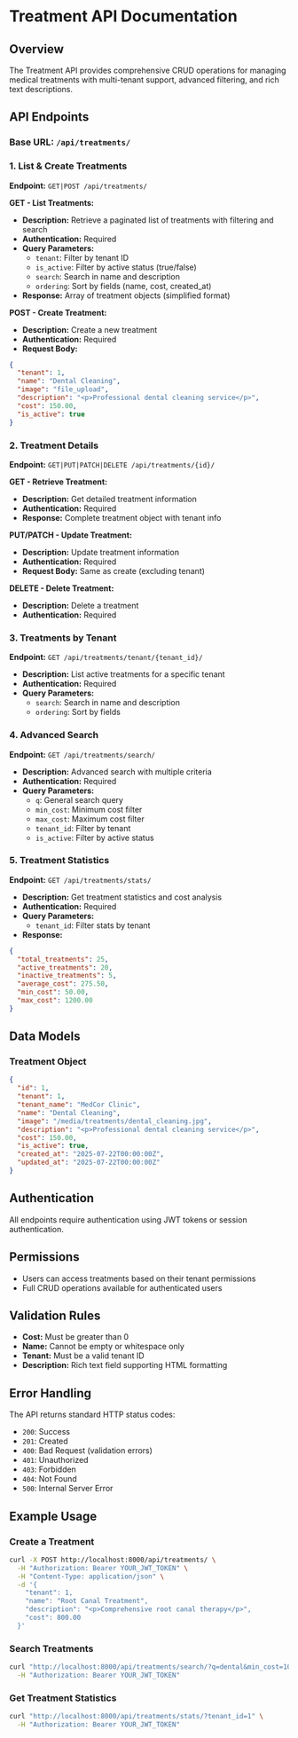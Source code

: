 # Treatment API Documentation

## Overview
The Treatment API provides comprehensive CRUD operations for managing medical treatments with multi-tenant support, advanced filtering, and rich text descriptions.

## API Endpoints

### Base URL: `/api/treatments/`

### 1. List & Create Treatments
**Endpoint:** `GET|POST /api/treatments/`

**GET - List Treatments:**
- **Description:** Retrieve a paginated list of treatments with filtering and search
- **Authentication:** Required
- **Query Parameters:**
  - `tenant`: Filter by tenant ID
  - `is_active`: Filter by active status (true/false)
  - `search`: Search in name and description
  - `ordering`: Sort by fields (name, cost, created_at)
- **Response:** Array of treatment objects (simplified format)

**POST - Create Treatment:**
- **Description:** Create a new treatment
- **Authentication:** Required
- **Request Body:**
```json
{
  "tenant": 1,
  "name": "Dental Cleaning",
  "image": "file_upload",
  "description": "<p>Professional dental cleaning service</p>",
  "cost": 150.00,
  "is_active": true
}
```

### 2. Treatment Details
**Endpoint:** `GET|PUT|PATCH|DELETE /api/treatments/{id}/`

**GET - Retrieve Treatment:**
- **Description:** Get detailed treatment information
- **Authentication:** Required
- **Response:** Complete treatment object with tenant info

**PUT/PATCH - Update Treatment:**
- **Description:** Update treatment information
- **Authentication:** Required
- **Request Body:** Same as create (excluding tenant)

**DELETE - Delete Treatment:**
- **Description:** Delete a treatment
- **Authentication:** Required

### 3. Treatments by Tenant
**Endpoint:** `GET /api/treatments/tenant/{tenant_id}/`
- **Description:** List active treatments for a specific tenant
- **Authentication:** Required
- **Query Parameters:**
  - `search`: Search in name and description
  - `ordering`: Sort by fields

### 4. Advanced Search
**Endpoint:** `GET /api/treatments/search/`
- **Description:** Advanced search with multiple criteria
- **Authentication:** Required
- **Query Parameters:**
  - `q`: General search query
  - `min_cost`: Minimum cost filter
  - `max_cost`: Maximum cost filter
  - `tenant_id`: Filter by tenant
  - `is_active`: Filter by active status

### 5. Treatment Statistics
**Endpoint:** `GET /api/treatments/stats/`
- **Description:** Get treatment statistics and cost analysis
- **Authentication:** Required
- **Query Parameters:**
  - `tenant_id`: Filter stats by tenant
- **Response:**
```json
{
  "total_treatments": 25,
  "active_treatments": 20,
  "inactive_treatments": 5,
  "average_cost": 275.50,
  "min_cost": 50.00,
  "max_cost": 1200.00
}
```

## Data Models

### Treatment Object
```json
{
  "id": 1,
  "tenant": 1,
  "tenant_name": "MedCor Clinic",
  "name": "Dental Cleaning",
  "image": "/media/treatments/dental_cleaning.jpg",
  "description": "<p>Professional dental cleaning service</p>",
  "cost": 150.00,
  "is_active": true,
  "created_at": "2025-07-22T00:00:00Z",
  "updated_at": "2025-07-22T00:00:00Z"
}
```

## Authentication
All endpoints require authentication using JWT tokens or session authentication.

## Permissions
- Users can access treatments based on their tenant permissions
- Full CRUD operations available for authenticated users

## Validation Rules
- **Cost:** Must be greater than 0
- **Name:** Cannot be empty or whitespace only
- **Tenant:** Must be a valid tenant ID
- **Description:** Rich text field supporting HTML formatting

## Error Handling
The API returns standard HTTP status codes:
- `200`: Success
- `201`: Created
- `400`: Bad Request (validation errors)
- `401`: Unauthorized
- `403`: Forbidden
- `404`: Not Found
- `500`: Internal Server Error

## Example Usage

### Create a Treatment
```bash
curl -X POST http://localhost:8000/api/treatments/ \
  -H "Authorization: Bearer YOUR_JWT_TOKEN" \
  -H "Content-Type: application/json" \
  -d '{
    "tenant": 1,
    "name": "Root Canal Treatment",
    "description": "<p>Comprehensive root canal therapy</p>",
    "cost": 800.00
  }'
```

### Search Treatments
```bash
curl "http://localhost:8000/api/treatments/search/?q=dental&min_cost=100&max_cost=500" \
  -H "Authorization: Bearer YOUR_JWT_TOKEN"
```

### Get Treatment Statistics
```bash
curl "http://localhost:8000/api/treatments/stats/?tenant_id=1" \
  -H "Authorization: Bearer YOUR_JWT_TOKEN"
```